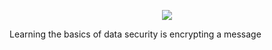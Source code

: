 <p align="center">
<img src="https://cdn.pixabay.com/photo/2016/03/31/17/58/computer-1294045_960_720.png">
</p>
<p>Learning the basics of data security is encrypting a message</p>
